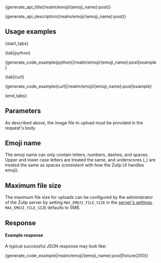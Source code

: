 {generate_api_title(/realm/emoji/{emoji_name}:post)}

{generate_api_description(/realm/emoji/{emoji_name}:post)}

## Usage examples

{start_tabs}

{tab|python}

{generate_code_example(python)|/realm/emoji/{emoji_name}:post|example}

{tab|curl}

{generate_code_example(curl)|/realm/emoji/{emoji_name}:post|example}

{end_tabs}


## Parameters

As described above, the image file to upload must be provided in the
request's body.

## Emoji name

The emoji name can only contain letters, numbers, dashes, and spaces.
Upper and lower case letters are treated the same, and underscores (_)
are treated the same as spaces (consistent with how the Zulip UI
handles emoji).

## Maximum file size

The maximum file size for uploads can be configured by the
administrator of the Zulip server by setting `MAX_EMOJI_FILE_SIZE`
in the [server's settings][1]. `MAX_EMOJI_FILE_SIZE` defaults
to 5MB.

[1]: https://zulip.readthedocs.io/en/latest/subsystems/settings.html#server-settings

## Response
#### Example response

A typical successful JSON response may look like:

{generate_code_example|/realm/emoji/{emoji_name}:post|fixture(200)}
